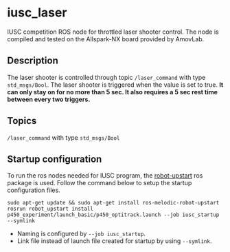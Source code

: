 # iusc_laser
IUSC competition ROS node for throttled laser shooter control. The node is compiled and tested on the Allspark-NX board provided by AmovLab.

## Description
The laser shooter is controlled through topic `/laser_command` with type `std_msgs/Bool`. The laser shooter is triggered when the value is set to true. **It can only stay on for no more than 5 sec. It also requires a 5 sec rest time between every two triggers.**

## Topics
`/laser_command` with type `std_msgs/Bool`

## Startup configuration
To run the ros nodes needed for IUSC program, the [robot-upstart](http://wiki.ros.org/robot_upstart) ros package is used. Follow the command below to setup the startup configuration files.
```
sudo apt-get update && sudo apt-get install ros-melodic-robot-upstart
rosrun robot_upstart install p450_experiment/launch_basic/p450_optitrack.launch --job iusc_startup --symlink
```
* Naming is configured by `--job iusc_startup`.
* Link file instead of launch file created for startup by using `--symlink`.
